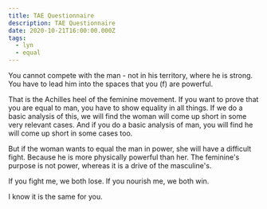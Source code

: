 ```yaml
---
title: TAE Questionnaire
description: TAE Questionnaire
date: 2020-10-21T16:00:00.000Z
tags:
  - lyn
  - equal
---
```


You cannot compete with the man - not in his territory, where he is strong. You have to lead him into the spaces that you (f) are powerful.

That is the Achilles heel of the feminine movement. If you want to prove that you are equal to man, you have to show equality in all things. If we do a basic analysis of this, we will find the woman will come up short in some very relevant cases. And if you do a basic analysis of man, you will find he will come up short in some cases too.

But if the woman wants to equal the man in power, she will have a difficult fight. Because he is more physically powerful than her. The feminine's purpose is not power, whereas it is a drive of the masculine's.

If you fight me, we both lose. If you nourish me, we both win.

I know it is the same for you.
